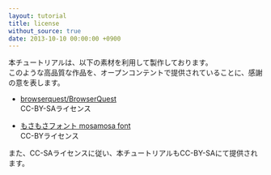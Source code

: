 ```yaml
---
layout: tutorial
title: license
without_source: true
date: 2013-10-10 00:00:00 +0900
---
```


本チュートリアルは、以下の素材を利用して製作しております。  
このような高品質な作品を、オープンコンテントで提供されていることに、感謝の意を表します。

* [browserquest/BrowserQuest](https://github.com/browserquest/BrowserQuest)  
  CC-BY-SAライセンス

* [もさもさフォント mosamosa font](http://lovalotta.pya.jp/mosamosa/)  
  CC-BYライセンス

また、CC-SAライセンスに従い、本チュートリアルもCC-BY-SAにて提供されます。

